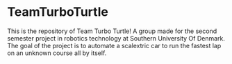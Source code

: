 # TeamTurboTurtle
This is the repository of Team Turbo Turtle! A group made for the second semester project in robotics technology at Southern University Of Denmark. The goal of the project is to automate a scalextric car to run the fastest lap on an unknown course all by itself. 
